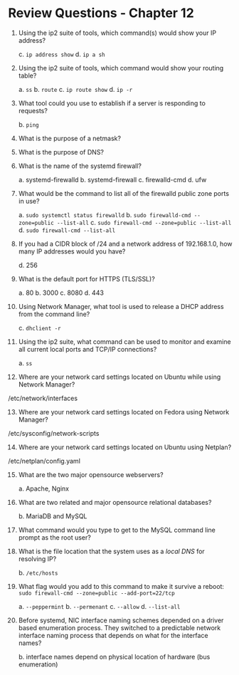 # Review Questions - Chapter 12

1) Using the ip2 suite of tools, which command(s) would show your IP address?

  
   c. `ip address show`
   d. `ip a sh`

2) Using the ip2 suite of tools, which command would show your routing table?

   a. `ss`
   b. `route`
   c. `ip route show`
   d. `ip -r`

3) What tool could you use to establish if a server is responding to requests?

   
   b. `ping`
  

4) What is the purpose of a netmask?



5) What is the purpose of DNS?



6) What is the name of the systemd firewall?

   a. systemd-firewalld
   b. systemd-firewall
   c. firewalld-cmd
   d. ufw

7) What would be the command to list all of the firewalld public zone ports in use?

   a. `sudo systemctl status firewalld`
   b. `sudo firewalld-cmd --zone=public --list-all`
   c. `sudo firewall-cmd --zone=public --list-all`
   d. `sudo firewall-cmd --list-all`

8) If you had a CIDR block of /24 and a network address of 192.168.1.0, how many IP addresses would you have?

  
   d. 256

9) What is the default port for HTTPS (TLS/SSL)?

   a. 80
   b. 3000
   c. 8080
   d. 443

10) Using Network Manager, what tool is used to release a DHCP address from the command line?


    c. `dhclient -r`


11) Using the ip2 suite, what command can be used to monitor and examine all current local ports and TCP/IP connections?

    a.  `ss`
  

12) Where are your network card settings located on Ubuntu while using Network Manager?

/etc/network/interfaces

13) Where are your network card settings located on Fedora using Network Manager?

/etc/sysconfig/network-scripts

14) Where are your network card settings located on Ubuntu using Netplan?

 /etc/netplan/config.yaml

15) What are the two major opensource webservers?

    a. Apache, Nginx
 

16) What are two related and major opensource relational databases?


    b. MariaDB and MySQL


17) What command would you type to get to the MySQL command line prompt as the root user?

18) What is the file location that the system uses as a *local DNS* for resolving IP?


    b. `/etc/hosts`
 
19) What flag would you add to this command to make it survive a reboot: `sudo firewall-cmd --zone=public --add-port=22/tcp`

    a. `--peppermint`
    b. `--permenant`
    c. `--allow`
    d. `--list-all`

20) Before systemd, NIC interface naming schemes depended on a driver based enumeration process. They switched to a predictable network interface naming process that depends on what for the interface names?

   
    b. interface names depend on physical location of hardware (bus enumeration)

